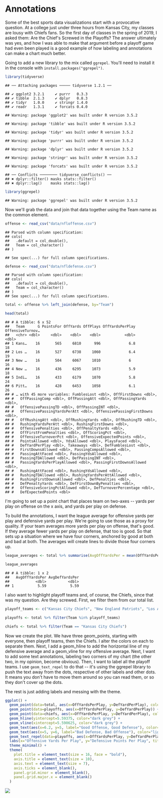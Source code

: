 # Annotations

Some of the best sports data visualizations start with a provocative question. At a college just under three hours from Kansas City, my classes are lousy with Chiefs fans. So the first day of classes in the spring of 2019, I asked them: Are the Chief's Screwed in the Playoffs? The answer ultimately was yes, and how I was able to make that argument before a playoff game had even been played is a good example of how labeling and annotations can make a chart much better. 

Going to add a new library to the mix called `ggrepel`. You'll need to install it in the console with `install.packages("ggrepel")`. 


```r
library(tidyverse)
```

```
## ── Attaching packages ───── tidyverse 1.2.1 ──
```

```
## ✔ ggplot2 3.2.1     ✔ purrr   0.3.3
## ✔ tibble  2.1.3     ✔ dplyr   0.8.3
## ✔ tidyr   1.0.0     ✔ stringr 1.4.0
## ✔ readr   1.3.1     ✔ forcats 0.4.0
```

```
## Warning: package 'ggplot2' was built under R version 3.5.2
```

```
## Warning: package 'tibble' was built under R version 3.5.2
```

```
## Warning: package 'tidyr' was built under R version 3.5.2
```

```
## Warning: package 'purrr' was built under R version 3.5.2
```

```
## Warning: package 'dplyr' was built under R version 3.5.2
```

```
## Warning: package 'stringr' was built under R version 3.5.2
```

```
## Warning: package 'forcats' was built under R version 3.5.2
```

```
## ── Conflicts ──────── tidyverse_conflicts() ──
## ✖ dplyr::filter() masks stats::filter()
## ✖ dplyr::lag()    masks stats::lag()
```

```r
library(ggrepel)
```

```
## Warning: package 'ggrepel' was built under R version 3.5.2
```

Now we'll grab the data and join that data together using the Team name as the common element.


```r
offense <- read_csv("data/nfloffense.csv")
```

```
## Parsed with column specification:
## cols(
##   .default = col_double(),
##   Team = col_character()
## )
```

```
## See spec(...) for full column specifications.
```

```r
defense <- read_csv("data/nfldefense.csv")
```

```
## Parsed with column specification:
## cols(
##   .default = col_double(),
##   Team = col_character()
## )
## See spec(...) for full column specifications.
```

```r
total <- offense %>% left_join(defense, by="Team")

head(total)
```

```
## # A tibble: 6 x 52
##   Team      G PointsFor OffYards OffPlays OffYardsPerPlay OffensiveTurnov…
##   <chr> <dbl>     <dbl>    <dbl>    <dbl>           <dbl>            <dbl>
## 1 Kans…    16       565     6810      996             6.8               18
## 2 Los …    16       527     6738     1060             6.4               19
## 3 New …    16       504     6067     1010             6                 16
## 4 New …    16       436     6295     1073             5.9               18
## 5 Indi…    16       433     6179     1070             5.8               24
## 6 Pitt…    16       428     6453     1058             6.1               26
## # … with 45 more variables: FumblesLost <dbl>, OffFirstDowns <dbl>,
## #   OffPassingComp <dbl>, OffPassingAtt <dbl>, OffPassingYards <dbl>,
## #   OffensivePassingTD <dbl>, OffPassingINT <dbl>,
## #   OffensivePassingYardsPerAtt <dbl>, OffensivePassingFirstDowns <dbl>,
## #   OffRushingAtt <dbl>, OffRushingYards <dbl>, OffRushingTD <dbl>,
## #   RushingYardsPerAtt <dbl>, RushingFirstDowns <dbl>,
## #   OffensivePenalties <dbl>, OffPenaltyYards <dbl>,
## #   OffFirstFromPenalties <dbl>, OffScoringPct <dbl>,
## #   OffensiveTurnoverPct <dbl>, OffensiveExpectedPoints <dbl>,
## #   PointsAllowed <dbl>, YdsAllowed <dbl>, PlaysFaced <dbl>,
## #   DefYardPerPlay <dbl>, Takeaways <dbl>, DefFumblesLost <dbl>,
## #   FirstDownsAllowed <dbl>, PassingCompsAllowed <dbl>,
## #   PassingAttFaced <dbl>, PassingYdsAllowed <dbl>,
## #   PassingTDAllowed <dbl>, DefPassingINT <dbl>,
## #   PassingYardsPerPlayAllowed <dbl>, PassingFirstDownsAllowed <dbl>,
## #   RushingAttFaced <dbl>, RushingYdsAllowed <dbl>,
## #   RushingTDAllowed <dbl>, RushingYardsPerAttAllowed <dbl>,
## #   RushingFirstDownsAllowed <dbl>, DefPenalties <dbl>,
## #   DefPenaltyYards <dbl>, DefFirstDownByPenalties <dbl>,
## #   OffensiveScoringPctAllowed <dbl>, DefTurnoverPercentage <dbl>,
## #   DefExpectedPoints <dbl>
```

I'm going to set up a point chart that places team on two-axes -- yards per play on offense on the x axis, and yards per play on defense. 

To build the annotations, I want the league average for offensive yards per play and defensive yards per play. We're going to use those as a proxy for quality. If your team averages more yards per play on offense, that's good. If they average fewer yards per play on defense, that too is good. So that sets up a situation where we have four corners, anchored by good at both and bad at both. The averages will create lines to divide those four corners up. 


```r
league_averages <- total %>% summarise(AvgOffYardsPer = mean(OffYardsPerPlay), AvgDefYardsPer = mean(DefYardPerPlay))

league_averages
```

```
## # A tibble: 1 x 2
##   AvgOffYardsPer AvgDefYardsPer
##            <dbl>          <dbl>
## 1           5.59           5.59
```

I also want to highlight playoff teams and, of course, the Chiefs, since that was my question. Are they screwed. First, we filter them from our total list.


```r
playoff_teams <- c("Kansas City Chiefs", "New England Patriots", "Los Angeles Chargers", "Indianapolis Colts", "New Orleans Saints", "Los Angeles Rams", "Chicago Bears", "Dallas Cowboys", "Philadelphia Eagles")

playoffs <- total %>% filter(Team %in% playoff_teams)

chiefs <- total %>% filter(Team == "Kansas City Chiefs")
```

Now we create the plot. We have three geom_points, starting with everyone, then playoff teams, then the Chiefs. I alter the colors on each to separate them. Next, I add a geom_hline to add the horizontal line of my defensive average and a geom_vline for my offensive average. Next, I want to add some text annotations, labeling two corners of my chart (the other two, in my opinion, become obvious). Then, I want to label all the playoff teams. I use `geom_text_repel` to do that -- it's using the ggrepel library to push the text away from the dots, respective of other labels and other dots. It means you don't have to move them around so you can read them, or so they don't cover up the dots. 

The rest is just adding labels and messing with the theme. 


```r
ggplot() + 
  geom_point(data=total, aes(x=OffYardsPerPlay, y=DefYardPerPlay), color="light grey") +
  geom_point(data=playoffs, aes(x=OffYardsPerPlay, y=DefYardPerPlay)) +
  geom_point(data=chiefs, aes(x=OffYardsPerPlay, y=DefYardPerPlay), color="red") +
  geom_hline(yintercept=5.59375, color="dark grey") + 
  geom_vline(xintercept=5.590625, color="dark grey") + 
  geom_text(aes(x=6.2, y=5, label="Good Offense, Good Defense"), color="light blue") +
  geom_text(aes(x=5, y=6, label="Bad Defense, Bad Offense"), color="light blue") +
  geom_text_repel(data=playoffs, aes(x=OffYardsPerPlay, y=DefYardPerPlay, label=Team)) +
  labs(x="Offensive Yards Per Play", y="Defensive Points Per Play", title="Are the Chiefs screwed in the playoffs?", subtitle="Their offense is great. Their defense? Not so much", caption="Source: Sports-Reference.com | By Matt Waite") +
  theme_minimal() + 
  theme(
    plot.title = element_text(size = 16, face = "bold"),
    axis.title = element_text(size = 10),
    axis.text = element_text(size = 7),
    axis.ticks = element_blank(),
    panel.grid.minor = element_blank(),
    panel.grid.major.x = element_blank()
  )
```

![](26-annotations_files/figure-epub3/unnamed-chunk-5-1.png)<!-- -->
